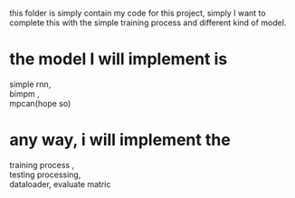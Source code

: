 this folder is simply contain my code for this project,
simply I want to complete this with the simple training process and different kind of model.

# the model I will implement is 
simple rnn,  
bimpm ,  
mpcan(hope so)  



# any way, i will implement the 
training process ,  
testing processing,  
dataloader,
evaluate matric

